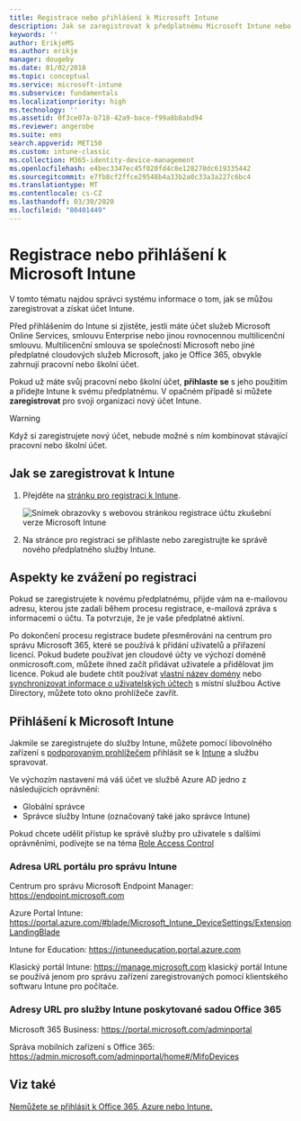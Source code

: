 ```yaml
---
title: Registrace nebo přihlášení k Microsoft Intune
description: Jak se zaregistrovat k předplatnému Microsoft Intune nebo se přihlásit, abyste mohli začít s vaším předplatným.
keywords: ''
author: ErikjeMS
ms.author: erikje
manager: dougeby
ms.date: 01/02/2018
ms.topic: conceptual
ms.service: microsoft-intune
ms.subservice: fundamentals
ms.localizationpriority: high
ms.technology: ''
ms.assetid: 0f3ce07a-b718-42a9-bace-f99a8b8abd94
ms.reviewer: angerobe
ms.suite: ems
search.appverid: MET150
ms.custom: intune-classic
ms.collection: M365-identity-device-management
ms.openlocfilehash: e4bec3347ec45f020fd4c8e128278dc619335442
ms.sourcegitcommit: e7fb8cf2ffce29548b4a33b2a0c33a3a227c6bc4
ms.translationtype: MT
ms.contentlocale: cs-CZ
ms.lasthandoff: 03/30/2020
ms.locfileid: "80401449"
---
```

# <a name="sign-up-or-sign-in-to-microsoft-intune"></a>Registrace nebo přihlášení k Microsoft Intune

V tomto tématu najdou správci systému informace o tom, jak se můžou zaregistrovat a získat účet Intune.

Před přihlášením do Intune si zjistěte, jestli máte účet služeb Microsoft Online Services, smlouvu Enterprise nebo jinou rovnocennou multilicenční smlouvu. Multilicenční smlouva se společností Microsoft nebo jiné předplatné cloudových služeb Microsoft, jako je Office 365, obvykle zahrnují pracovní nebo školní účet.

Pokud už máte svůj pracovní nebo školní účet, **přihlaste se** s jeho použitím a přidejte Intune k svému předplatnému. V opačném případě si můžete **zaregistrovat** pro svoji organizaci nový účet Intune.

>[!WARNING]
>Když si zaregistrujete nový účet, nebude možné s ním kombinovat stávající pracovní nebo školní účet.

## <a name="how-to-sign-up-for-intune"></a>Jak se zaregistrovat k Intune

1. Přejděte na [stránku pro registraci k Intune](https://admin.microsoft.com/Signup/Signup.aspx?OfferId=40BE278A-DFD1-470a-9EF7-9F2596EA7FF9&dl=INTUNE_A&ali=1#0%20).

   ![Snímek obrazovky s webovou stránkou registrace účtu zkušební verze Microsoft Intune](./media/account-sign-up/account-sign-up-site.png)

2. Na stránce pro registraci se přihlaste nebo zaregistrujte ke správě nového předplatného služby Intune.

## <a name="post-sign-up-considerations"></a>Aspekty ke zvážení po registraci

Pokud se zaregistrujete k novému předplatnému, přijde vám na e-mailovou adresu, kterou jste zadali během procesu registrace, e-mailová zpráva s informacemi o účtu. Ta potvrzuje, že je vaše předplatné aktivní.

Po dokončení procesu registrace budete přesměrováni na centrum pro správu Microsoft 365, které se používá k přidání uživatelů a přiřazení licencí. Pokud budete používat jen cloudové účty ve výchozí doméně onmicrosoft.com, můžete ihned začít přidávat uživatele a přidělovat jim licence. Pokud ale budete chtít používat [vlastní název domény](custom-domain-name-configure.md) nebo [synchronizovat informace o uživatelských účtech](users-add.md#sync-active-directory-and-add-users-to-intune) s místní službou Active Directory, můžete toto okno prohlížeče zavřít.

## <a name="sign-in-to-microsoft-intune"></a>Přihlášení k Microsoft Intune

Jakmile se zaregistrujete do služby Intune, můžete pomocí libovolného zařízení s [podporovaným prohlížečem](supported-devices-browsers.md#intune-supported-web-browsers) přihlásit se k [Intune](https://go.microsoft.com/fwlink/?linkid=2090973) a službu spravovat.

Ve výchozím nastavení má váš účet ve službě Azure AD jedno z následujících oprávnění:

- Globální správce
- Správce služby Intune (označovaný také jako správce Intune)

Pokud chcete udělit přístup ke správě služby pro uživatele s dalšími oprávněními, podívejte se na téma [Role Access Control](role-based-access-control.md)

### <a name="intune-admin-portal-url"></a>Adresa URL portálu pro správu Intune

Centrum pro správu Microsoft Endpoint Manager: https://endpoint.microsoft.com

Azure Portal Intune: https://portal.azure.com/#blade/Microsoft_Intune_DeviceSettings/ExtensionLandingBlade

Intune for Education: https://intuneeducation.portal.azure.com

Klasický portál Intune: https://manage.microsoft.com klasický portál Intune se používá jenom pro správu zařízení zaregistrovaných pomocí klientského softwaru Intune pro počítače.

### <a name="urls-for-intune-services-provided-by-office-365"></a>Adresy URL pro služby Intune poskytované sadou Office 365

Microsoft 365 Business: https://portal.microsoft.com/adminportal

Správa mobilních zařízení s Office 365: https://admin.microsoft.com/adminportal/home#/MifoDevices

## <a name="see-also"></a>Viz také

[Nemůžete se přihlásit k Office 365, Azure nebo Intune.](https://support.microsoft.com/help/2412085)
